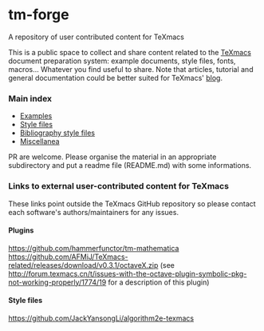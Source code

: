 # tm-forge
A repository of user contributed content for TeXmacs


This is a public space to collect and share content related to the [TeXmacs](http://www.texmacs.org) document preparation system: example documents, style files, fonts, macros... 
Whatever you find useful to share. Note that articles, tutorial and general documentation could be better suited for
TeXmacs'  [blog](https://texmacs.github.io/notes/ ).


### Main index

  * [Examples](./examples)
  * [Style files](./styles)
  * [Bibliography style files](./bibliography-styles)
  * [Miscellanea](./miscellanea)
  


PR are welcome. Please organise the material in an appropriate subdirectory and put a readme file (README.md) with some informations.


### Links to external user-contributed content for TeXmacs

These links point outside the TeXmacs GitHub repository so please contact each software's authors/maintainers for any issues.

#### Plugins
https://github.com/hammerfunctor/tm-mathematica
https://github.com/AFMiJ/TeXmacs-related/releases/download/v0.3.1/octaveX.zip (see http://forum.texmacs.cn/t/issues-with-the-octave-plugin-symbolic-pkg-not-working-properly/1774/19 for a description of this plugin)

#### Style files
https://github.com/JackYansongLi/algorithm2e-texmacs
